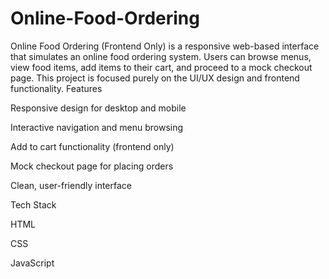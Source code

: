 # Online-Food-Ordering
Online Food Ordering (Frontend Only) is a responsive web-based interface that simulates an online food ordering system. Users can browse menus, view food items, add items to their cart, and proceed to a mock checkout page. This project is focused purely on the UI/UX design and frontend functionality.
Features

Responsive design for desktop and mobile

Interactive navigation and menu browsing

Add to cart functionality (frontend only)

Mock checkout page for placing orders

Clean, user-friendly interface

Tech Stack

HTML

CSS

JavaScript
